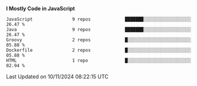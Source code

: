 <!--START_SECTION:waka-->
**I Mostly Code in JavaScript** 

```text
JavaScript               9 repos             ███████░░░░░░░░░░░░░░░░░░   26.47 % 
Java                     9 repos             ███████░░░░░░░░░░░░░░░░░░   26.47 % 
Groovy                   2 repos             █░░░░░░░░░░░░░░░░░░░░░░░░   05.88 % 
Dockerfile               2 repos             █░░░░░░░░░░░░░░░░░░░░░░░░   05.88 % 
HTML                     1 repo              █░░░░░░░░░░░░░░░░░░░░░░░░   02.94 % 
```




 Last Updated on 10/11/2024 08:22:15 UTC
<!--END_SECTION:waka-->
